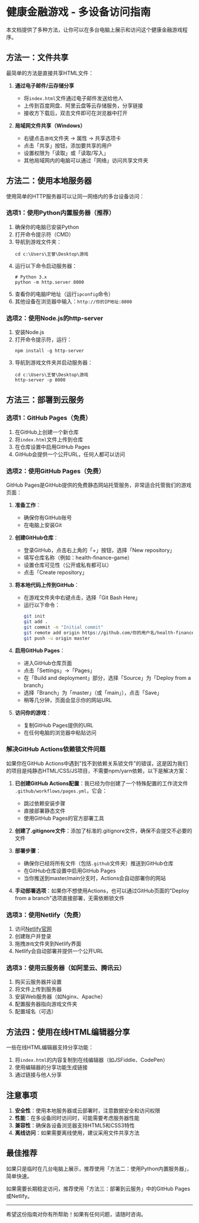 # 健康金融游戏 - 多设备访问指南

本文档提供了多种方法，让你可以在多台电脑上展示和访问这个健康金融游戏程序。

## 方法一：文件共享

最简单的方法是直接共享HTML文件：

1. **通过电子邮件/云存储分享**
   - 将`index.html`文件通过电子邮件发送给他人
   - 上传到百度网盘、阿里云盘等云存储服务，分享链接
   - 接收方下载后，双击文件即可在浏览器中打开

2. **局域网文件共享（Windows）**
   - 右键点击`游戏`文件夹 → 属性 → 共享选项卡
   - 点击「共享」按钮，添加要共享的用户
   - 设置权限为「读取」或「读取/写入」
   - 其他局域网内的电脑可以通过「网络」访问共享文件夹

## 方法二：使用本地服务器

使用简单的HTTP服务器可以让同一网络内的多台设备访问：

### 选项1：使用Python内置服务器（推荐）

1. 确保你的电脑已安装Python
2. 打开命令提示符（CMD）
3. 导航到游戏文件夹：
   ```
   cd c:\Users\王誉\Desktop\游戏
   ```
4. 运行以下命令启动服务器：
   ```
   # Python 3.x
   python -m http.server 8000
   ```
5. 查看你的电脑IP地址（运行`ipconfig`命令）
6. 其他设备在浏览器中输入：`http://你的IP地址:8000`

### 选项2：使用Node.js的http-server

1. 安装Node.js
2. 打开命令提示符，运行：
   ```
   npm install -g http-server
   ```
3. 导航到游戏文件夹并启动服务器：
   ```
   cd c:\Users\王誉\Desktop\游戏
   http-server -p 8000
   ```

## 方法三：部署到云服务

### 选项1：GitHub Pages（免费）

1. 在GitHub上创建一个新仓库
2. 将`index.html`文件上传到仓库
3. 在仓库设置中启用GitHub Pages
4. GitHub会提供一个公开URL，任何人都可以访问

### 选项2：使用GitHub Pages（免费）

GitHub Pages是GitHub提供的免费静态网站托管服务，非常适合托管我们的游戏页面：

1. **准备工作**：
   - 确保你有GitHub账号
   - 在电脑上安装Git

2. **创建GitHub仓库**：
   - 登录GitHub，点击右上角的「+」按钮，选择「New repository」
   - 填写仓库名称（例如：health-finance-game）
   - 设置仓库可见性（公开或私有都可以）
   - 点击「Create repository」

3. **将本地代码上传到GitHub**：
   - 在游戏文件夹中右键点击，选择「Git Bash Here」
   - 运行以下命令：
     ```bash
     git init
     git add .
     git commit -m "Initial commit"
     git remote add origin https://github.com/你的用户名/health-finance-game.git
     git push -u origin master
     ```

4. **启用GitHub Pages**：
   - 进入GitHub仓库页面
   - 点击「Settings」→「Pages」
   - 在「Build and deployment」部分，选择「Source」为「Deploy from a branch」
   - 选择「Branch」为「master」（或「main」），点击「Save」
   - 稍等几分钟，页面会显示你的网站URL

5. **访问你的游戏**：
   - 复制GitHub Pages提供的URL
   - 在任何电脑的浏览器中粘贴访问

### 解决GitHub Actions依赖锁文件问题

如果你在GitHub Actions中遇到"找不到依赖关系锁文件"的错误，这是因为我们的项目是纯静态HTML/CSS/JS项目，不需要npm/yarn依赖，以下是解决方案：

1. **已创建GitHub Actions配置**：我已经为你创建了一个特殊配置的工作流文件 `.github/workflows/pages.yml`，它会：
   - 跳过依赖安装步骤
   - 直接部署静态文件
   - 使用GitHub Pages的官方部署工具

2. **创建了.gitignore文件**：添加了标准的.gitignore文件，确保不会提交不必要的文件

3. **部署步骤**：
   - 确保你已经将所有文件（包括`.github`文件夹）推送到GitHub仓库
   - 在GitHub仓库设置中启用GitHub Pages
   - 当你推送到master/main分支时，Actions会自动部署你的网站

4. **手动部署选项**：如果你不想使用Actions，也可以通过GitHub页面的"Deploy from a branch"选项直接部署，无需依赖锁文件

### 选项3：使用Netlify（免费）

1. 访问[Netlify官网](https://www.netlify.com/)
2. 创建账户并登录
3. 拖拽`游戏`文件夹到Netlify界面
4. Netlify会自动部署并提供一个公开URL

### 选项3：使用云服务器（如阿里云、腾讯云）

1. 购买云服务器并设置
2. 将文件上传到服务器
3. 安装Web服务器（如Nginx、Apache）
4. 配置服务器指向游戏文件夹
5. 配置域名（可选）

## 方法四：使用在线HTML编辑器分享

一些在线HTML编辑器支持分享功能：

1. 将`index.html`的内容复制到在线编辑器（如JSFiddle、CodePen）
2. 使用编辑器的分享功能生成链接
3. 通过链接与他人分享

## 注意事项

1. **安全性**：使用本地服务器或云部署时，注意数据安全和访问权限
2. **性能**：在多设备同时访问时，可能需要考虑服务器性能
3. **兼容性**：确保各设备浏览器支持HTML5和CSS3特性
4. **离线访问**：如果需要离线使用，建议采用文件共享方法

## 最佳推荐

如果只是临时在几台电脑上展示，推荐使用「方法二：使用Python内置服务器」，简单快速。

如果需要长期稳定访问，推荐使用「方法三：部署到云服务」中的GitHub Pages或Netlify。

---

希望这份指南对你有所帮助！如果有任何问题，请随时咨询。
